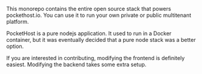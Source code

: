 This monorepo contains the entire open source stack that powers pockethost.io. You can use it to run your own private or public multitenant platform.

PocketHost is a pure nodejs application. It used to run in a Docker container, but it was eventually decided that a pure node stack was a better option.

If you are interested in contributing, modifying the frontend is definitely easiest. Modifying the backend takes some extra setup.
